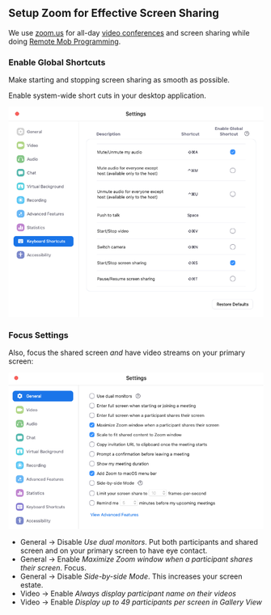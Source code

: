 ## Setup Zoom for Effective Screen Sharing

We use [zoom.us](https://zoom.us/) for all-day [video conferences](https://effectivehomeoffice.com#video-conferences) and screen sharing while doing [Remote Mob Programming](https://www.remotemobprogramming.org/).

### Enable Global Shortcuts

Make starting and stopping screen sharing as smooth as possible.

Enable system-wide short cuts in your desktop application.

![zoom-keyboard-shortcuts.png](zoom-keyboard-shortcuts.png)


### Focus Settings

Also, focus the shared screen _and_ have video streams on your primary screen:

![zoom-settings-client-general.png](zoom-settings-client-general.png)

- General -> Disable _Use dual monitors_. Put both participants and shared screen and on your primary screen to have eye contact.
- General -> Enable _Maximize Zoom window when a participant shares their screen_. Focus.
- General -> Disable _Side-by-side Mode_. This increases your screen estate.
- Video -> Enable _Always display participant name on their videos_
- Video -> Enable _Display up to 49 participants per screen in Gallery View_

